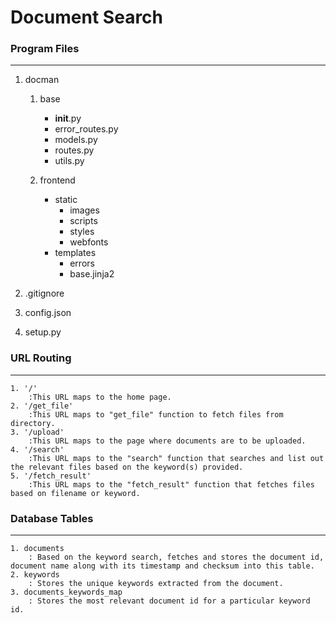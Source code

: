 # Document Search

### Program Files
---
1. docman
	1. base
		* __init__.py
		* error_routes.py
		* models.py
		* routes.py
		* utils.py

	2. frontend
		* static
			* images
			* scripts
			* styles
			* webfonts
		* templates
			* errors
			* base.jinja2

2. .gitignore
3.  config.json
4.  setup.py	    

### URL Routing
---
	1. '/'
		:This URL maps to the home page.
	2. '/get_file'
		:This URL maps to "get_file" function to fetch files from directory.
	3. '/upload'
		:This URL maps to the page where documents are to be uploaded.
	4. '/search'
		:This URL maps to the "search" function that searches and list out the relevant files based on the keyword(s) provided.
	5. '/fetch_result'
		:This URL maps to the "fetch_result" function that fetches files based on filename or keyword.

### Database Tables
---
	1. documents
		: Based on the keyword search, fetches and stores the document id, document name along with its timestamp and checksum into this table.
    2. keywords
		: Stores the unique keywords extracted from the document.
    3. documents_keywords_map
		: Stores the most relevant document id for a particular keyword id.
